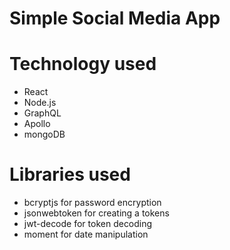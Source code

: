 # Simple Social Media App

# Technology used
* React
* Node.js
* GraphQL
* Apollo
* mongoDB

# Libraries used
* bcryptjs for password encryption
* jsonwebtoken for creating a tokens 
* jwt-decode for token decoding
* moment for date manipulation 

